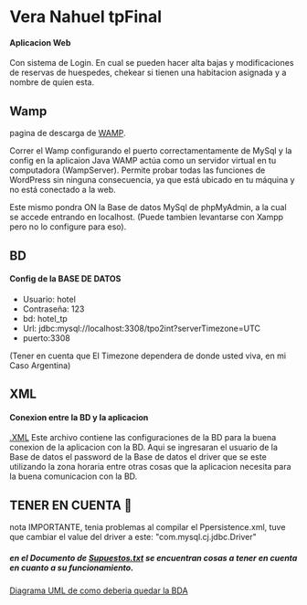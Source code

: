 # Vera Nahuel tpFinal

#### Aplicacion Web
Con sistema de Login.
En cual se pueden hacer alta bajas y modificaciones de reservas de huespedes, chekear si tienen una habitacion asignada y a nombre de quien esta.

## Wamp
pagina de descarga de [WAMP](https://www.wampserver.com/en/#download-wrapper).

Correr el Wamp configurando el puerto correctamentamente de MySql y la config en la aplicaion Java
WAMP actúa como un servidor virtual en tu computadora (WampServer). Permite probar todas las funciones de WordPress sin ninguna consecuencia, ya que está ubicado en tu máquina y no está conectado a la web.

Este mismo pondra ON la Base de datos MySql de phpMyAdmin, a la cual se accede entrando en localhost.
(Puede tambien levantarse con Xampp pero no lo configure para eso).

## BD
#### Config de la BASE DE DATOS

- Usuario: hotel
- Contraseña: 123
- bd: hotel_tp
- Url: jdbc:mysql://localhost:3308/tpo2int?serverTimezone=UTC
- puerto:3308

(Tener en cuenta que El Timezone dependera de donde usted viva, en mi Caso Argentina)

## XML
#### Conexion entre la BD y la aplicacion

[.XML](https://github.com/Nahuel-Vera/Vera_Nahuel_tpFinal/blob/main/src/conf/persistence.xml)
Este archivo contiene las configuraciones de la BD para la buena conexion de la aplicacion con la BD.
Aqui se ingresaran el usuario de la Base de datos
                   el password de la Base de datos
                   el driver que se este utilizando
                   la zona horaria
                   entre otras cosas que la aplicacion necesita para la buena comunicacion con la BD.

## TENER EN CUENTA 	:loudspeaker:

nota IMPORTANTE, tenia problemas al compilar el Ppersistence.xml,
tuve que cambiar  el value del driver a este:
"com.mysql.cj.jdbc.Driver"

##### en el Documento de [Supuestos.txt](https://github.com/Nahuel-Vera/Vera_Nahuel_tpFinal/blob/main/Supuestos.txt) se encuentran cosas a tener en cuenta en cuanto a su funcionamiento.


[Diagrama UML de como deberia quedar la BDA](https://github.com/Nahuel-Vera/Vera_Nahuel_tpFinal/blob/main/DiagramaFinalUml(VeraNahuel).PNG)

